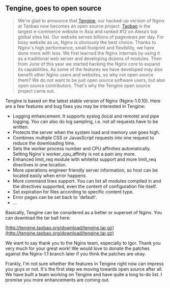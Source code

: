 ## Tengine, goes to open source

> We're glad to announce that [Tengine](http://tengine.taobao.org), our hacked-up version of Nginx at Taobao now becomes an open source project. 
> [Taobao](http://www.taobao.com) is the largest e-commerce website in Asia and ranked #12 on Alexa’s top global sites list. Our website serves billions of pageviews per day. For busy website as us, Nginx is obviously the best choice. Thanks to Nginx's high performance, small footprint and flexibility, we have done more with less. 
> We first learned the Nginx internals by using it as a traditional web server and developing dozens of modules. Then from June of this year we started hacking the Nginx core to expand its capabilities. As some of the features we have developed may also benefit other Nginx users and websites, so why not open source them? We do not want to be just open source software users, but also open source contributors. That's why the Tengine open source project came out.

Tengine is based on the latest stable version of Nginx (Nginx-1.0.10). Here are a few features and bug fixes you may be interested in Tengine:

*   Logging enhancement. It supports syslog (local and remote) and pipe logging. You can also do log sampling, i.e. not all requests have to be written.
*   Protects the server when the system load and memory use goes high.
*   Combines multiple CSS or JavasScript requests into one request to reduce the downloading time.
*   Sets the worker process number and CPU affinities automatically. Setting Nginx's worker_cpu_affinity is not a pain any more.
*   Enhanced limit_req module with whitelist support and more limit_req directives in one location.
*   More operations engineer friendly server information, so host can be located easily when error happens.
*   More command lines support. You can list all modules compiled in and the directives supported, even the content of configuration file itself.
*   Set expiration for files according to specific content type.
*   Error pages can be set back to 'default'.
*   ...

Basically, Tengine can be considered as a better or superset of Nginx. You can download the tar ball here:

[http://tengine.taobao.org/download/tengine.tar.gz](http://tengine.taobao.org/download/tengine.tar.gz)

We want to say thank you to the Nginx team, especially to Igor. Thank you very much for your great work! We would love to donate the patches against the Nginx-1.1 branch later if you think the patches are okay.

Frankly, I'm not sure whether the features in Tengine right now can impress you guys or not. It's the first step we moving towards open source after all. We have built a team working on Tengine and have quite a long to-do list. I promise you more enhancements are coming out.
